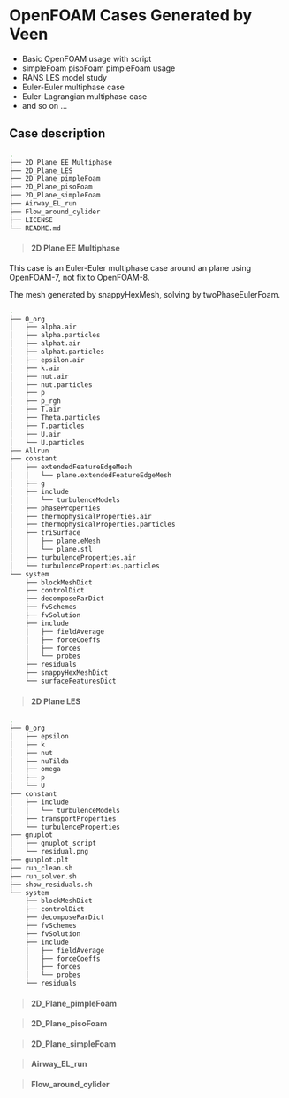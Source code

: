 # OpenFOAM Cases Generated by Veen



- Basic OpenFOAM usage with script
- simpleFoam pisoFoam pimpleFoam usage
- RANS LES model study
- Euler-Euler multiphase case
- Euler-Lagrangian multiphase case
- and so on ...

## Case description

```bash
.
├── 2D_Plane_EE_Multiphase
├── 2D_Plane_LES
├── 2D_Plane_pimpleFoam
├── 2D_Plane_pisoFoam
├── 2D_Plane_simpleFoam
├── Airway_EL_run
├── Flow_around_cylider
├── LICENSE
└── README.md
```



> #### 2D Plane EE Multiphase

This case is an Euler-Euler multiphase case around an plane using OpenFOAM-7, not fix to OpenFOAM-8.

The mesh generated by snappyHexMesh, solving by twoPhaseEulerFoam.

```bash
.
├── 0_org
│   ├── alpha.air
│   ├── alpha.particles
│   ├── alphat.air
│   ├── alphat.particles
│   ├── epsilon.air
│   ├── k.air
│   ├── nut.air
│   ├── nut.particles
│   ├── p
│   ├── p_rgh
│   ├── T.air
│   ├── Theta.particles
│   ├── T.particles
│   ├── U.air
│   └── U.particles
├── Allrun
├── constant
│   ├── extendedFeatureEdgeMesh
│   │   └── plane.extendedFeatureEdgeMesh
│   ├── g
│   ├── include
│   │   └── turbulenceModels
│   ├── phaseProperties
│   ├── thermophysicalProperties.air
│   ├── thermophysicalProperties.particles
│   ├── triSurface
│   │   ├── plane.eMesh
│   │   └── plane.stl
│   ├── turbulenceProperties.air
│   └── turbulenceProperties.particles
└── system
    ├── blockMeshDict
    ├── controlDict
    ├── decomposeParDict
    ├── fvSchemes
    ├── fvSolution
    ├── include
    │   ├── fieldAverage
    │   ├── forceCoeffs
    │   ├── forces
    │   └── probes
    ├── residuals
    ├── snappyHexMeshDict
    └── surfaceFeaturesDict
```



> #### 2D Plane LES



```bash
.
├── 0_org
│   ├── epsilon
│   ├── k
│   ├── nut
│   ├── nuTilda
│   ├── omega
│   ├── p
│   └── U
├── constant
│   ├── include
│   │   └── turbulenceModels
│   ├── transportProperties
│   └── turbulenceProperties
├── gnuplot
│   ├── gnuplot_script
│   └── residual.png
├── gunplot.plt
├── run_clean.sh
├── run_solver.sh
├── show_residuals.sh
└── system
    ├── blockMeshDict
    ├── controlDict
    ├── decomposeParDict
    ├── fvSchemes
    ├── fvSolution
    ├── include
    │   ├── fieldAverage
    │   ├── forceCoeffs
    │   ├── forces
    │   └── probes
    └── residuals

```



> #### 2D_Plane_pimpleFoam




> #### 2D_Plane_pisoFoam




> #### 2D_Plane_simpleFoam




> #### Airway_EL_run




> #### Flow_around_cylider


